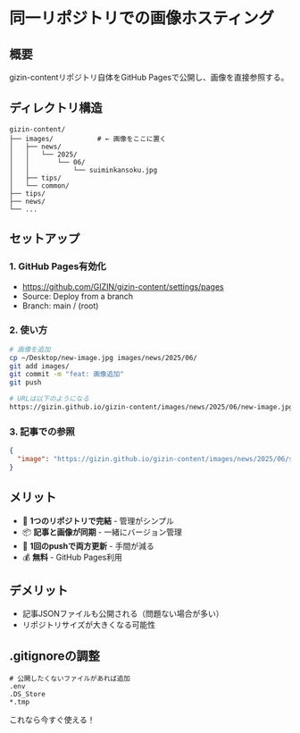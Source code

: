 # 同一リポジトリでの画像ホスティング

## 概要
gizin-contentリポジトリ自体をGitHub Pagesで公開し、画像を直接参照する。

## ディレクトリ構造
```
gizin-content/
├── images/           # ← 画像をここに置く
│   ├── news/
│   │   └── 2025/
│   │       └── 06/
│   │           └── suiminkansoku.jpg
│   ├── tips/
│   └── common/
├── tips/
├── news/
└── ...
```

## セットアップ

### 1. GitHub Pages有効化
- https://github.com/GIZIN/gizin-content/settings/pages
- Source: Deploy from a branch
- Branch: main / (root)

### 2. 使い方
```bash
# 画像を追加
cp ~/Desktop/new-image.jpg images/news/2025/06/
git add images/
git commit -m "feat: 画像追加"
git push

# URLは以下のようになる
https://gizin.github.io/gizin-content/images/news/2025/06/new-image.jpg
```

### 3. 記事での参照
```json
{
  "image": "https://gizin.github.io/gizin-content/images/news/2025/06/suiminkansoku.jpg"
}
```

## メリット
- 🎯 **1つのリポジトリで完結** - 管理がシンプル
- 📦 **記事と画像が同期** - 一緒にバージョン管理
- 🚀 **1回のpushで両方更新** - 手間が減る
- 💰 **無料** - GitHub Pages利用

## デメリット
- 記事JSONファイルも公開される（問題ない場合が多い）
- リポジトリサイズが大きくなる可能性

## .gitignoreの調整
```
# 公開したくないファイルがあれば追加
.env
.DS_Store
*.tmp
```

これなら今すぐ使える！